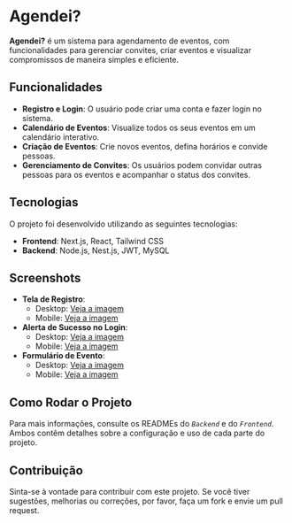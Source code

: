 # Agendei?

**Agendei?** é um sistema para agendamento de eventos, com funcionalidades para gerenciar convites, criar eventos e visualizar compromissos de maneira simples e eficiente.

## Funcionalidades

- **Registro e Login**: O usuário pode criar uma conta e fazer login no sistema.
- **Calendário de Eventos**: Visualize todos os seus eventos em um calendário interativo.
- **Criação de Eventos**: Crie novos eventos, defina horários e convide pessoas.
- **Gerenciamento de Convites**: Os usuários podem convidar outras pessoas para os eventos e acompanhar o status dos convites.

## Tecnologias

O projeto foi desenvolvido utilizando as seguintes tecnologias:

- **Frontend**: Next.js, React, Tailwind CSS
- **Backend**: Node.js, Nest.js, JWT, MySQL

## Screenshots

- **Tela de Registro**: 
  - Desktop: [Veja a imagem](https://i.postimg.cc/cCTV2WPZ/Screenshot-from-2024-12-19-14-26-41.png)
  - Mobile: [Veja a imagem](https://i.postimg.cc/vmDMF0sf/registro.png)
- **Alerta de Sucesso no Login**:
  - Desktop: [Veja a imagem](https://i.postimg.cc/nVkbCKr5/Screenshot-from-2024-12-19-14-27-12.png)
  - Mobile: [Veja a imagem](https://i.postimg.cc/VkK1V33z/login.png)
- **Formulário de Evento**:
  - Desktop: [Veja a imagem](https://i.postimg.cc/RVZrf3n0/Screenshot-from-2024-12-19-14-27-19.png)
  - Mobile: [Veja a imagem](https://i.postimg.cc/CxYV1vHW/Screenshot-from-2024-12-19-14-30-44.png)

## Como Rodar o Projeto

 Para mais informações, consulte os READMEs do _`Backend`_ e do _`Frontend`_. Ambos contêm detalhes sobre a configuração e uso de cada parte do projeto.

## Contribuição

Sinta-se à vontade para contribuir com este projeto. Se você tiver sugestões, melhorias ou correções, por favor, faça um fork e envie um pull request.
